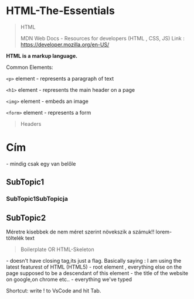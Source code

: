 # HTML-The-Essentials

>  
> HTML
> 
> MDN Web Docs - Resources for developers (HTML , CSS,  JS)
> Link : https://developer.mozilla.org/en-US/
> 
**HTML is a markup language.**

Common Elements:

```<p>``` element - represents a paragraph of text

```<h1>``` element - represents the main header on a page

```<img>``` element - embeds an image

```<form>``` element - represents a form
 


> Headers
>
  
<h1> Cím </h1> - mindig csak egy van belőle
<h2> SubTopic1 </h2>
<h3> SubTopic1SubTopicja </h3>
<h2> SubTopic2 </h2>

Méretre kisebbek de nem méret szerint növekszik a számuk!!
lorem- töltelék text
  
>  
> Boilerplate OR HTML-Skeleton
>

<!DOCTYPE html> 
<html>
<head>
    <title>Document</title>
</head>
<body>
    
</body>
</html>
  
<!DOCTYPE html> - doesn't have closing tag,its just a flag. Basically saying : I am using the  latest featurest of HTML (HTML5)
<head> </head> - root element , everything else on the page supposed to be a descendant of this element
<title> </title>  - the title of the website on google,on chrome etc..
<body> </body> - everything we've typed

Shortcut: write ! to VsCode and hit Tab.
  
  
